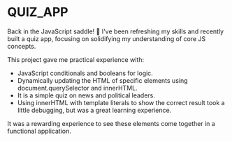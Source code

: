 # QUIZ_APP

Back in the JavaScript saddle! 🐎 I've been refreshing my skills and recently built a quiz app, focusing on solidifying my understanding of core JS concepts.

This project gave me practical experience with:

- JavaScript conditionals and booleans for logic.
- Dynamically updating the HTML of specific elements using document.querySelector and innerHTML.
- It is a simple quiz on news and political leaders.
- Using innerHTML with template literals to show the correct result took a little debugging, but was a great learning experience.

It was a rewarding experience to see these elements come together in a functional application.
